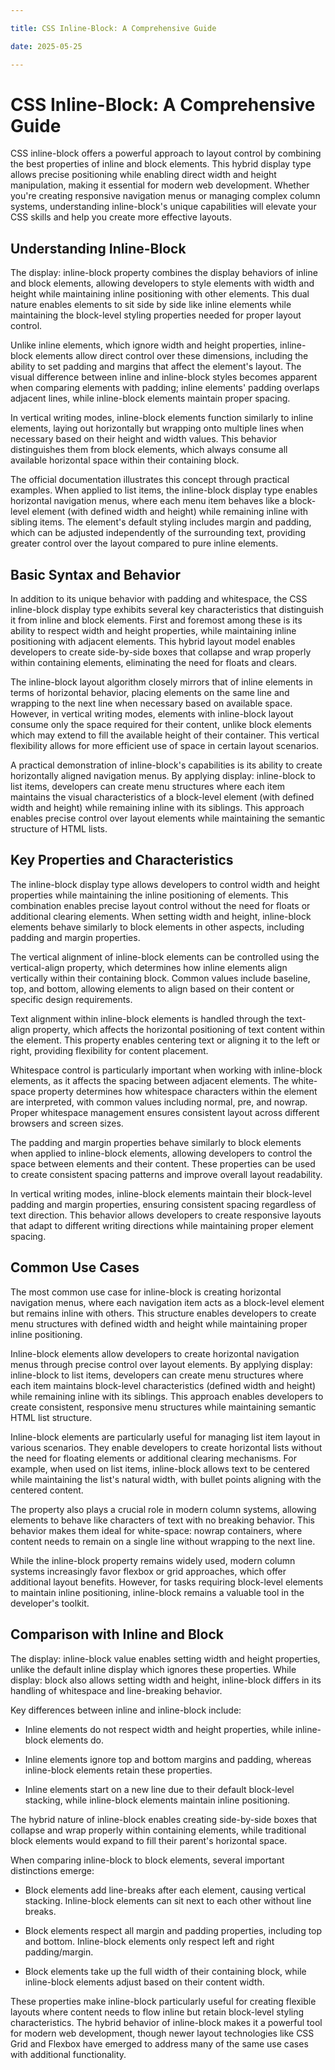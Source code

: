 ```yaml
---

title: CSS Inline-Block: A Comprehensive Guide

date: 2025-05-25

---
```



# CSS Inline-Block: A Comprehensive Guide

CSS inline-block offers a powerful approach to layout control by combining the best properties of inline and block elements. This hybrid display type allows precise positioning while enabling direct width and height manipulation, making it essential for modern web development. Whether you're creating responsive navigation menus or managing complex column systems, understanding inline-block's unique capabilities will elevate your CSS skills and help you create more effective layouts.


## Understanding Inline-Block

The display: inline-block property combines the display behaviors of inline and block elements, allowing developers to style elements with width and height while maintaining inline positioning with other elements. This dual nature enables elements to sit side by side like inline elements while maintaining the block-level styling properties needed for proper layout control.

Unlike inline elements, which ignore width and height properties, inline-block elements allow direct control over these dimensions, including the ability to set padding and margins that affect the element's layout. The visual difference between inline and inline-block styles becomes apparent when comparing elements with padding; inline elements' padding overlaps adjacent lines, while inline-block elements maintain proper spacing.

In vertical writing modes, inline-block elements function similarly to inline elements, laying out horizontally but wrapping onto multiple lines when necessary based on their height and width values. This behavior distinguishes them from block elements, which always consume all available horizontal space within their containing block.

The official documentation illustrates this concept through practical examples. When applied to list items, the inline-block display type enables horizontal navigation menus, where each menu item behaves like a block-level element (with defined width and height) while remaining inline with sibling items. The element's default styling includes margin and padding, which can be adjusted independently of the surrounding text, providing greater control over the layout compared to pure inline elements.


## Basic Syntax and Behavior

In addition to its unique behavior with padding and whitespace, the CSS inline-block display type exhibits several key characteristics that distinguish it from inline and block elements. First and foremost among these is its ability to respect width and height properties, while maintaining inline positioning with adjacent elements. This hybrid layout model enables developers to create side-by-side boxes that collapse and wrap properly within containing elements, eliminating the need for floats and clears.

The inline-block layout algorithm closely mirrors that of inline elements in terms of horizontal behavior, placing elements on the same line and wrapping to the next line when necessary based on available space. However, in vertical writing modes, elements with inline-block layout consume only the space required for their content, unlike block elements which may extend to fill the available height of their container. This vertical flexibility allows for more efficient use of space in certain layout scenarios.

A practical demonstration of inline-block's capabilities is its ability to create horizontally aligned navigation menus. By applying display: inline-block to list items, developers can create menu structures where each item maintains the visual characteristics of a block-level element (with defined width and height) while remaining inline with its siblings. This approach enables precise control over layout elements while maintaining the semantic structure of HTML lists.


## Key Properties and Characteristics

The inline-block display type allows developers to control width and height properties while maintaining the inline positioning of elements. This combination enables precise layout control without the need for floats or additional clearing elements. When setting width and height, inline-block elements behave similarly to block elements in other aspects, including padding and margin properties.

The vertical alignment of inline-block elements can be controlled using the vertical-align property, which determines how inline elements align vertically within their containing block. Common values include baseline, top, and bottom, allowing elements to align based on their content or specific design requirements.

Text alignment within inline-block elements is handled through the text-align property, which affects the horizontal positioning of text content within the element. This property enables centering text or aligning it to the left or right, providing flexibility for content placement.

Whitespace control is particularly important when working with inline-block elements, as it affects the spacing between adjacent elements. The white-space property determines how whitespace characters within the element are interpreted, with common values including normal, pre, and nowrap. Proper whitespace management ensures consistent layout across different browsers and screen sizes.

The padding and margin properties behave similarly to block elements when applied to inline-block elements, allowing developers to control the space between elements and their content. These properties can be used to create consistent spacing patterns and improve overall layout readability.

In vertical writing modes, inline-block elements maintain their block-level padding and margin properties, ensuring consistent spacing regardless of text direction. This behavior allows developers to create responsive layouts that adapt to different writing directions while maintaining proper element spacing.


## Common Use Cases

The most common use case for inline-block is creating horizontal navigation menus, where each navigation item acts as a block-level element but remains inline with others. This structure enables developers to create menu structures with defined width and height while maintaining proper inline positioning.

Inline-block elements allow developers to create horizontal navigation menus through precise control over layout elements. By applying display: inline-block to list items, developers can create menu structures where each item maintains block-level characteristics (defined width and height) while remaining inline with its siblings. This approach enables developers to create consistent, responsive menu structures while maintaining semantic HTML list structure.

Inline-block elements are particularly useful for managing list item layout in various scenarios. They enable developers to create horizontal lists without the need for floating elements or additional clearing mechanisms. For example, when used on list items, inline-block allows text to be centered while maintaining the list's natural width, with bullet points aligning with the centered content.

The property also plays a crucial role in modern column systems, allowing elements to behave like characters of text with no breaking behavior. This behavior makes them ideal for white-space: nowrap containers, where content needs to remain on a single line without wrapping to the next line.

While the inline-block property remains widely used, modern column systems increasingly favor flexbox or grid approaches, which offer additional layout benefits. However, for tasks requiring block-level elements to maintain inline positioning, inline-block remains a valuable tool in the developer's toolkit.


## Comparison with Inline and Block

The display: inline-block value enables setting width and height properties, unlike the default inline display which ignores these properties. While display: block also allows setting width and height, inline-block differs in its handling of whitespace and line-breaking behavior.

Key differences between inline and inline-block include:

- Inline elements do not respect width and height properties, while inline-block elements do.

- Inline elements ignore top and bottom margins and padding, whereas inline-block elements retain these properties.

- Inline elements start on a new line due to their default block-level stacking, while inline-block elements maintain inline positioning.

The hybrid nature of inline-block enables creating side-by-side boxes that collapse and wrap properly within containing elements, while traditional block elements would expand to fill their parent's horizontal space.

When comparing inline-block to block elements, several important distinctions emerge:

- Block elements add line-breaks after each element, causing vertical stacking. Inline-block elements can sit next to each other without line breaks.

- Block elements respect all margin and padding properties, including top and bottom. Inline-block elements only respect left and right padding/margin.

- Block elements take up the full width of their containing block, while inline-block elements adjust based on their content width.

These properties make inline-block particularly useful for creating flexible layouts where content needs to flow inline but retain block-level styling characteristics. The hybrid behavior of inline-block makes it a powerful tool for modern web development, though newer layout technologies like CSS Grid and Flexbox have emerged to address many of the same use cases with additional functionality.

